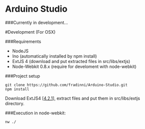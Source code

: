 Arduino Studio
===============

###Currently in development...

#Development (For OSX)

###Requirements
 - NodeJS
 - Ino (automatically installed by npm install)
 - ExtJS 4 (download and put extracted files in src/libs/extjs)
 - Node-Webkit 0.8.x (require for develoment with node-webkit)

###Project setup
```
git clone https://github.com/fradinni/Arduino-Studio.git
npm install
````

Download ExtJS4 [[4.2.1](http://example.net/)], extract files and put them in src/libs/extjs directory.

###Execution in node-webkit:
```
nw ./
```
